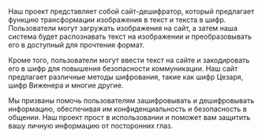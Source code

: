 Наш проект представляет собой сайт-дешифратор, который предлагает функцию трансформации изображения в текст и текста в шифр. Пользователи могут загружать изображения на сайт, а затем наша система будет распознавать текст на изображении и преобразовывать его в доступный для прочтения формат.

Кроме того, пользователи могут ввести текст на сайте и закодировать его в шифр для повышения безопасности коммуникации. Наш сайт предлагает различные методы шифрования, такие как шифр Цезаря, шифр Виженера и многие другие.

Мы призваны помочь пользователям зашифровывать и дешифровывать информацию, обеспечивая им конфиденциальность и безопасность в общении. Наш проект прост в использовании и поможет вам защитить вашу личную информацию от посторонних глаз.
